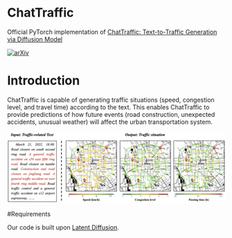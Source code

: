 # ChatTraffic
Official PyTorch implementation of [ChatTraffic: Text-to-Traffic Generation via Diffusion Model](https://arxiv.org/abs/2311.16203)

[![arXiv](https://img.shields.io/badge/arXiv-2311.16203-b31b1b.svg)](https://arxiv.org/abs/2311.16203)

# Introduction

ChatTraffic is capable of generating traffic situations (speed, congestion level, and travel time) according to the text. This enables ChatTraffic to provide predictions of how future events (road construction, unexpected accidents, unusual weather) will affect the urban transportation system.

<p align="center">
<img src=figures/1.png />
</p>


#Requirements

Our code is built upon [Latent Diffusion](https://github.com/CompVis/latent-diffusion).
